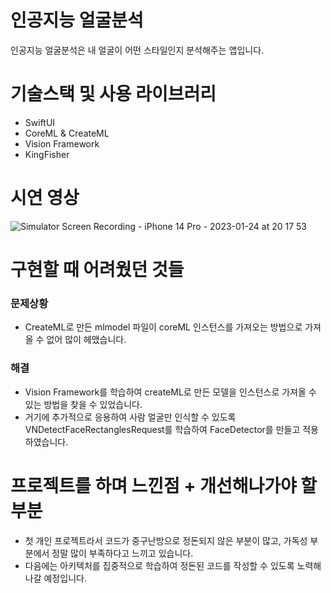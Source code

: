 # 인공지능 얼굴분석
인공지능 얼굴분석은 내 얼굴이 어떤 스타일인지 분석해주는 앱입니다.

# 기술스택 및 사용 라이브러리
- SwiftUI
- CoreML & CreateML
- Vision Framework
- KingFisher

# 시연 영상
![Simulator Screen Recording - iPhone 14 Pro - 2023-01-24 at 20 17 53](https://user-images.githubusercontent.com/64826110/214280299-28704b7d-a425-4760-bb00-824cd9857cac.gif)

# 구현할 때 어려웠던 것들
### 문제상황 
- CreateML로 만든 mlmodel 파일이 coreML 인스턴스를 가져오는 방법으로 가져올 수 없어 많이 헤맸습니다.

### 해결
- Vision Framework를 학습하여 createML로 만든 모델을 인스턴스로 가져올 수 있는 방법을 찾을 수 있었습니다.
- 거기에 추가적으로 응용하여 사람 얼굴만 인식할 수 있도록 VNDetectFaceRectanglesRequest를 학습하여 FaceDetector를 만들고 적용하였습니다.

# 프로젝트를 하며 느낀점 + 개선해나가야 할 부분
- 첫 개인 프로젝트라서 코드가 중구난방으로 정돈되지 않은 부분이 많고, 가독성 부분에서 정말 많이 부족하다고 느끼고 있습니다.
- 다음에는 아키텍처를 집중적으로 학습하여 정돈된 코드를 작성할 수 있도록 노력해나갈 예정입니다.
